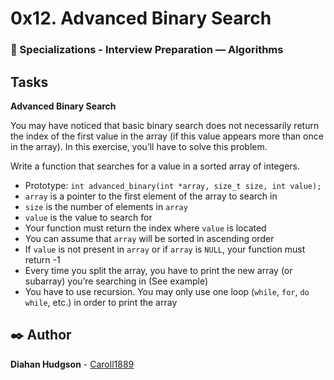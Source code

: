 # 0x12. Advanced Binary Search
### :open_file_folder: Specializations - Interview Preparation ― Algorithms

## Tasks

**Advanced Binary Search**

You may have noticed that basic binary search does not necessarily return the index of the first value in the array (if this value appears more than once in the array). In this exercise, you’ll have to solve this problem.

Write a function that searches for a value in a sorted array of integers.

* Prototype: `int advanced_binary(int *array, size_t size, int value);`
* `array` is a pointer to the first element of the array to search in
* `size` is the number of elements in `array`
* `value` is the value to search for
* Your function must return the index where `value` is located
* You can assume that `array` will be sorted in ascending order
* If `value` is not present in `array` or if `array` is `NULL`, your function must return -1
* Every time you split the array, you have to print the new array (or subarray) you’re searching in (See example)
* You have to use recursion. You may only use one loop (`while`, `for`, `do while`, etc.) in order to print the array

## :black_nib: Author 
**Diahan Hudgson**  -  [Caroll1889](https://github.com/Caroll1889)
